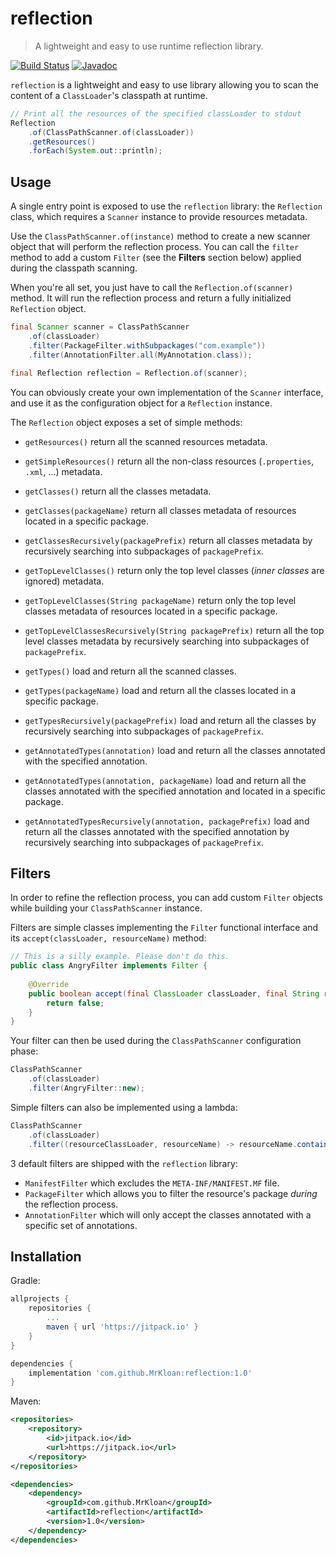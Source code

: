 # reflection
> A lightweight and easy to use runtime reflection library. 

[![Build Status](https://travis-ci.org/MrKloan/reflection.svg?branch=master)](https://travis-ci.org/MrKloan/reflection)
[![Javadoc](https://img.shields.io/badge/docs-Javadoc-blue.svg)](https://mrkloan.github.io/reflection/index.html)

`reflection` is a lightweight and easy to use library allowing you to scan the content of a `ClassLoader`'s
classpath at runtime.

```java
// Print all the resources of the specified classLoader to stdout
Reflection
	.of(ClassPathScanner.of(classLoader))
	.getResources()
	.forEach(System.out::println);
```

## Usage 

A single entry point is exposed to use the `reflection` library: the `Reflection` class, which requires a `Scanner`
instance to provide resources metadata.

Use the `ClassPathScanner.of(instance)` method to create a new scanner object that will perform the reflection process.
You can call the `filter` method to add a custom `Filter` (see the **Filters** section below) applied during the 
classpath scanning.

When you're all set, you just have to call the `Reflection.of(scanner)` method. It will run the reflection process and
return a fully initialized `Reflection` object.

```java
final Scanner scanner = ClassPathScanner
	.of(classLoader)
	.filter(PackageFilter.withSubpackages("com.example"))
	.filter(AnnotationFilter.all(MyAnnotation.class));

final Reflection reflection = Reflection.of(scanner);
```

You can obviously create your own implementation of the `Scanner` interface, and use it as the configuration object for
a `Reflection` instance.

The `Reflection` object exposes a set of simple methods:

 - `getResources()` return all the scanned resources metadata.
 - `getSimpleResources()` return all the non-class resources (`.properties`, `.xml`, ...) metadata.
 
 
 - `getClasses()` return all the classes metadata.
 - `getClasses(packageName)` return all classes metadata of resources located in a specific package.
 - `getClassesRecursively(packagePrefix)` return all classes metadata by recursively searching into subpackages of `packagePrefix`.
 
 
 - `getTopLevelClasses()` return only the top level classes (*inner classes* are ignored) metadata.
 - `getTopLevelClasses(String packageName)` return only the top level classes metadata of resources located in a specific package.
 - `getTopLevelClassesRecursively(String packagePrefix)` return all the top level classes metadata by recursively searching
	into subpackages of `packagePrefix`.


 - `getTypes()` load and return all the scanned classes.
 - `getTypes(packageName)` load and return all the classes located in a specific package.
 - `getTypesRecursively(packagePrefix)` load and return all the classes by recursively searching into subpackages of `packagePrefix`.
 
 
 - `getAnnotatedTypes(annotation)` load and return all the classes annotated with the specified annotation.
 - `getAnnotatedTypes(annotation, packageName)` load and return all the classes annotated with the specified annotation and
	located in a specific package.
 - `getAnnotatedTypesRecursively(annotation, packagePrefix)` load and return all the classes annotated with the specified
	annotation by recursively searching into subpackages of `packagePrefix`.

## Filters

In order to refine the reflection process, you can add custom `Filter` objects while building your `ClassPathScanner` 
instance.

Filters are simple classes implementing the `Filter` functional interface and its `accept(classLoader, resourceName)`
method:

```java
// This is a silly example. Please don't do this.
public class AngryFilter implements Filter {
	
	@Override
	public boolean accept(final ClassLoader classLoader, final String resourceName) {
		return false;
	}
}
```

Your filter can then be used during the `ClassPathScanner` configuration phase:
```java
ClassPathScanner
	.of(classLoader)
	.filter(AngryFilter::new);
```

Simple filters can also be implemented using a lambda:
```java
ClassPathScanner
	.of(classLoader)
	.filter((resourceClassLoader, resourceName) -> resourceName.contains("Filter"));
```

3 default filters are shipped with the `reflection` library:

 - `ManifestFilter` which excludes the `META-INF/MANIFEST.MF` file.
 - `PackageFilter` which allows you to filter the resource's package *during* the reflection process.
 - `AnnotationFilter` which will only accept the classes annotated with a specific set of annotations.

## Installation

Gradle:
```groovy
allprojects {
	repositories {
		...
		maven { url 'https://jitpack.io' }
	}
}

dependencies {
	implementation 'com.github.MrKloan:reflection:1.0'
}
```

Maven:
```xml
<repositories>
	<repository>
		<id>jitpack.io</id>
		<url>https://jitpack.io</url>
	</repository>
</repositories>

<dependencies>
	<dependency>
		<groupId>com.github.MrKloan</groupId>
		<artifactId>reflection</artifactId>
		<version>1.0</version>
	</dependency>
</dependencies>
```